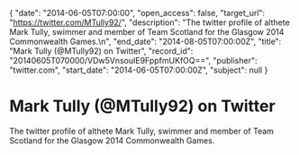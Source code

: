 {
  "date": "2014-06-05T07:00:00", 
  "open_access": false, 
  "target_url": "https://twitter.com/MTully92/", 
  "description": "The twitter profile of althete Mark Tully, swimmer and member of Team Scotland for the Glasgow 2014 Commonwealth Games.\n", 
  "end_date": "2014-08-05T07:00:00Z", 
  "title": "Mark Tully (@MTully92) on Twitter", 
  "record_id": "20140605T070000/VDw5VnsouIE9FppfmUKfOQ==", 
  "publisher": "twitter.com", 
  "start_date": "2014-06-05T07:00:00Z", 
  "subject": null
}

# Mark Tully (@MTully92) on Twitter

The twitter profile of althete Mark Tully, swimmer and member of Team Scotland for the Glasgow 2014 Commonwealth Games.
